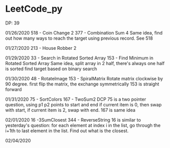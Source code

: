 # LeetCode_py
DP: 39

01/26/2020
518 - Coin Change 2
377 - Combination Sum 4
Same idea, find out how many ways to reach the target using previous
record. See 518


01/27/2020
213 - House Robber 2


01/29/2020
33 - Search in Rotated Sorted Array
153 - Find Minimum in Rotated Sorted Array
Same idea, split array in 2 half, there's always one half is sorted
find target based on binary search

01/30/2020
48 - RotateImage
153 - SpiralMatrix
Rotate matrix clockwise by 90 degree. first flip the matrix, the exchange symmetrically
153 is straight forward


01/31/2020
75 - SortColors
167 - TwoSum2
DCP 
75 is a two pointer question, using p1 p2 points to start and end
if current item is 0, then swap with start,
if current item is 2, swap with end.
167 is same idea

02/01/2020
16 -3SumClosest
344 - ReverseString
16 is similar to yesterday's question:
for each element at index i in the list, go through the i+1th to last element in the list. Find out what is the closest.

02/04/2020